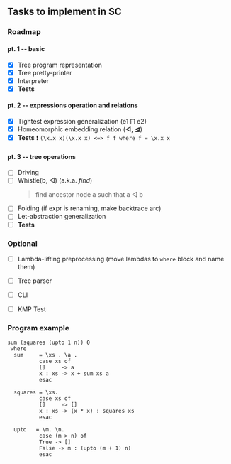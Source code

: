## Tasks to implement in SC



### Roadmap
#### pt. 1 -- basic
-[x] Tree program representation
-[x] Tree pretty-printer
-[x] Interpreter
-[x] **Tests**

#### pt. 2 -- expressions operation and relations
-[x] Tightest expression generalization (e1 ⨅ e2)
-[x] Homeomorphic embedding relation (**◁**, **⊴**)
-[x] **Tests** :heavy_exclamation_mark:
```(\x.x x)(\x.x x) <=> f f where f = \x.x x```

#### pt. 3 -- tree operations
-[ ] Driving
-[ ] Whistle(b, ◁) (a.k.a. _find_)
  > find ancestor node a such that a ◁ b
-[ ] Folding (if expr is renaming, make backtrace arc)
-[ ] Let-abstraction generalization
-[ ] **Tests**

### Optional
-[ ] Lambda-lifting preprocessing (move lambdas to `where` block and name them)
-[ ] Tree parser
-[ ] CLI
-[ ] KMP Test


### Program example
```
sum (squares (upto 1 n)) 0
 where
  sum     = \xs . \a .
          case xs of
          []     -> a
          x : xs -> x + sum xs a
          esac
          
  squares = \xs.
          case xs of
          []     -> []
          x : xs -> (x * x) : squares xs
          esac
          
  upto   = \m. \n.
          case (m > n) of
          True -> []
          False -> m : (upto (m + 1) n)
          esac
```